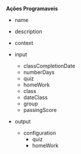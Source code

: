 **Ações Programaveis**
- name 
- description
- context
- input
    - classCompletionDate
    - numberDays
    - quiz
    - homeWork
    - class
    - dateClass
    - group
    - passingScore

- output
    - configuration 
        - quiz
        - homeWork
   

 